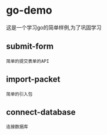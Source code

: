 # go-demo

这是一个学习go的简单样例,为了巩固学习
## submit-form
`简单的提交表单的API`

## import-packet
`简单的引入包`

## connect-database
`连接数据库`